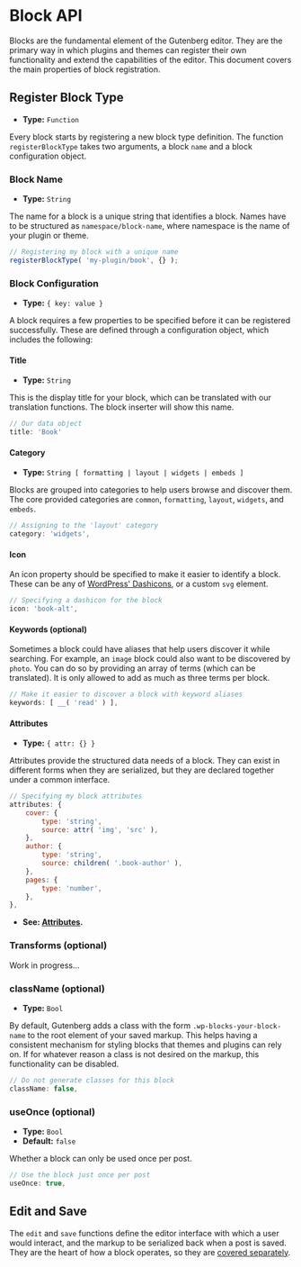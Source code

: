 # Block API

Blocks are the fundamental element of the Gutenberg editor. They are the primary way in which plugins and themes can register their own functionality and extend the capabilities of the editor. This document covers the main properties of block registration.

## Register Block Type

* **Type:** `Function`

Every block starts by registering a new block type definition. The function `registerBlockType` takes two arguments, a block `name` and a block configuration object.

### Block Name

* **Type:** `String`

The name for a block is a unique string that identifies a block. Names have to be structured as `namespace/block-name`, where namespace is the name of your plugin or theme.

```js
// Registering my block with a unique name
registerBlockType( 'my-plugin/book', {} );
```

### Block Configuration

* **Type:** `{ key: value }`

A block requires a few properties to be specified before it can be registered successfully. These are defined through a configuration object, which includes the following:

#### Title

* **Type:** `String`

This is the display title for your block, which can be translated with our translation functions. The block inserter will show this name.

```js
// Our data object
title: 'Book'
```

#### Category

* **Type:** `String [ formatting | layout | widgets | embeds ]`

Blocks are grouped into categories to help users browse and discover them. The core provided categories are `common`, `formatting`, `layout`, `widgets`, and `embeds`.

```js
// Assigning to the 'layout' category
category: 'widgets',
```

#### Icon

An icon property should be specified to make it easier to identify a block. These can be any of [WordPress' Dashicons](https://developer.wordpress.org/resource/dashicons/), or a custom `svg` element.

```js
// Specifying a dashicon for the block
icon: 'book-alt',
```

#### Keywords (optional)

Sometimes a block could have aliases that help users discover it while searching. For example, an `image` block could also want to be discovered by `photo`. You can do so by providing an array of terms (which can be translated). It is only allowed to add as much as three terms per block.

```js
// Make it easier to discover a block with keyword aliases
keywords: [ __( 'read' ) ],
```

#### Attributes

* **Type:** `{ attr: {} }`

Attributes provide the structured data needs of a block. They can exist in different forms when they are serialized, but they are declared together under a common interface.

```js
// Specifying my block attributes
attributes: {
	cover: {
		type: 'string',
		source: attr( 'img', 'src' ),
	},
	author: {
		type: 'string',
		source: children( '.book-author' ),
	},
	pages: {
		type: 'number',
	},
},
```

* **See: [Attributes](/reference/attributes/).**

### Transforms (optional)

Work in progress...

### className (optional)

* **Type:** `Bool`

By default, Gutenberg adds a class with the form `.wp-blocks-your-block-name` to the root element of your saved markup. This helps having a consistent mechanism for styling blocks that themes and plugins can rely on. If for whatever reason a class is not desired on the markup, this functionality can be disabled.

```js
// Do not generate classes for this block
className: false,
```

### useOnce (optional)

* **Type:** `Bool`
* **Default:** `false`

Whether a block can only be used once per post.

```js
// Use the block just once per post
useOnce: true,
```

## Edit and Save

The `edit` and `save` functions define the editor interface with which a user would interact, and the markup to be serialized back when a post is saved. They are the heart of how a block operates, so they are [covered separately](/block-edit-save/).

